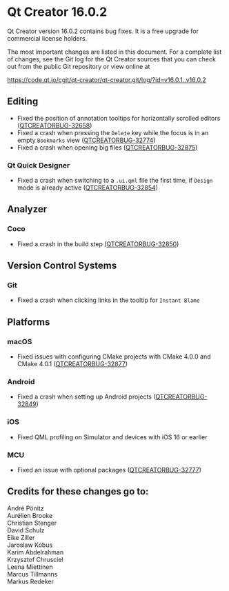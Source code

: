 Qt Creator 16.0.2
=================

Qt Creator version 16.0.2 contains bug fixes.
It is a free upgrade for commercial license holders.

The most important changes are listed in this document. For a complete list of
changes, see the Git log for the Qt Creator sources that you can check out from
the public Git repository or view online at

<https://code.qt.io/cgit/qt-creator/qt-creator.git/log/?id=v16.0.1..v16.0.2>

Editing
-------

* Fixed the position of annotation tooltips for horizontally scrolled editors
  ([QTCREATORBUG-32658](https://bugreports.qt.io/browse/QTCREATORBUG-32658))
* Fixed a crash when pressing the `Delete` key while the focus is in an empty
  `Bookmarks` view
  ([QTCREATORBUG-32774](https://bugreports.qt.io/browse/QTCREATORBUG-32774))
* Fixed a crash when opening big files
  ([QTCREATORBUG-32875](https://bugreports.qt.io/browse/QTCREATORBUG-32875))

### Qt Quick Designer

* Fixed a crash when switching to a `.ui.qml` file the first time, if `Design`
  mode is already active
  ([QTCREATORBUG-32854](https://bugreports.qt.io/browse/QTCREATORBUG-32854))

Analyzer
--------

### Coco

* Fixed a crash in the build step
  ([QTCREATORBUG-32850](https://bugreports.qt.io/browse/QTCREATORBUG-32850))

Version Control Systems
-----------------------

### Git

* Fixed a crash when clicking links in the tooltip for `Instant Blame`

Platforms
---------

### macOS

* Fixed issues with configuring CMake projects with CMake 4.0.0 and CMake 4.0.1
  ([QTCREATORBUG-32877](https://bugreports.qt.io/browse/QTCREATORBUG-32877))

### Android

* Fixed a crash when setting up Android projects
  ([QTCREATORBUG-32849](https://bugreports.qt.io/browse/QTCREATORBUG-32849))

### iOS

* Fixed QML profiling on Simulator and devices with iOS 16 or earlier

### MCU

* Fixed an issue with optional packages
  ([QTCREATORBUG-32777](https://bugreports.qt.io/browse/QTCREATORBUG-32777))

Credits for these changes go to:
--------------------------------
André Pönitz  
Aurélien Brooke  
Christian Stenger  
David Schulz  
Eike Ziller  
Jaroslaw Kobus  
Karim Abdelrahman  
Krzysztof Chrusciel  
Leena Miettinen  
Marcus Tillmanns  
Markus Redeker  
